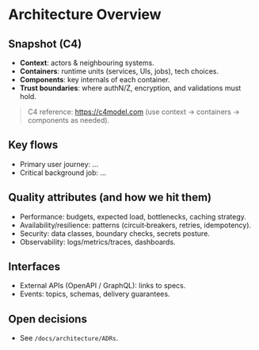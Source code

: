 # Architecture Overview

## Snapshot (C4)

- **Context**: actors & neighbouring systems.
- **Containers**: runtime units (services, UIs, jobs), tech choices.
- **Components**: key internals of each container.
- **Trust boundaries**: where authN/Z, encryption, and validations must hold.

> C4 reference: https://c4model.com (use context → containers → components as needed).

## Key flows

- Primary user journey: …
- Critical background job: …

## Quality attributes (and how we hit them)

- Performance: budgets, expected load, bottlenecks, caching strategy.
- Availability/resilience: patterns (circuit‑breakers, retries, idempotency).
- Security: data classes, boundary checks, secrets posture.
- Observability: logs/metrics/traces, dashboards.

## Interfaces

- External APIs (OpenAPI / GraphQL): links to specs.
- Events: topics, schemas, delivery guarantees.

## Open decisions

- See `/docs/architecture/ADRs`.
